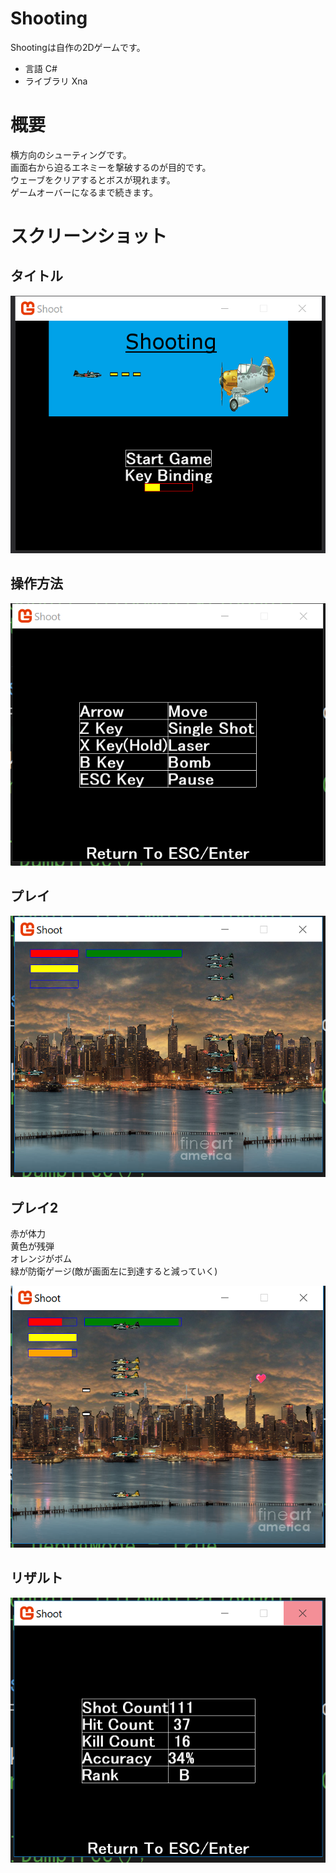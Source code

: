 # Shooting
Shootingは自作の2Dゲームです。  
* 言語 C#  
* ライブラリ Xna

# 概要
横方向のシューティングです。  
画面右から迫るエネミーを撃破するのが目的です。  
ウェーブをクリアするとボスが現れます。  
ゲームオーバーになるまで続きます。　
# スクリーンショット
## タイトル
![タイトル](img/title.png)
## 操作方法
![コントロール](img/control.png)
## プレイ
![プレイ](img/play.png)
## プレイ2
赤が体力  
黄色が残弾  
オレンジがボム  
緑が防衛ゲージ(敵が画面左に到達すると減っていく)  

![プレイ2](img/desc.PNG)
## リザルト
![リザルト](img/result.png)